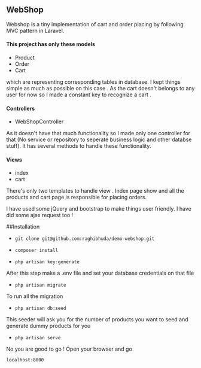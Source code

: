 ## WebShop 

Webshop is a tiny implementation of cart and order placing by following MVC pattern in Laravel.

#### This project has only these models
- Product
- Order
- Cart

which are representing corresponding tables in database. 
I kept things simple as much as possible on this case . 
As the cart doesn't belongs to any user for now so I made a constant key to recognize a cart .  

#### Controllers
- WebShopController

As it doesn't have that much functionality so I made only one controller for that (No service or repository to seperate business logic and other databse stuff).
It has several methods to handle these functionality. 


#### Views
- index
- cart

There's only two templates to handle view . Index page show and all the products and cart page is responsible for placing orders.

I have used some jQuery and bootstrap to make things user friendly. I have did some ajax request too !  

##Installation 
- ```git clone git@github.com:raghibhuda/demo-webshop.git```

- ```composer install```

- ```php artisan key:generate```

After this step make a .env file and set your database credentials on that file 

- ```php artisan migrate```

To run all the migration 

- ```php artisan db:seed```

This seeder will ask you for the number of products you want to seed and generate dummy products for you 

- ```php artisan serve```

No you are good to go ! Open your browser and go 

```localhost:8000```
